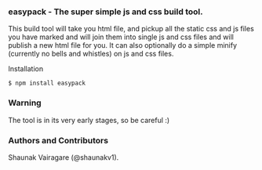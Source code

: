 ### easypack - The super simple js and css build tool.

This build tool will take you html file, and pickup all the static css and js files you have marked and will join them into single js and css files and will publish a new html file for you. It can also optionally do a simple minify (currently no bells and whistles) on js and css files. 

Installation 
```
$ npm install easypack
```


### Warning
The tool is in its very early stages, so be careful :) 


### Authors and Contributors
Shaunak Vairagare (@shaunakv1).
